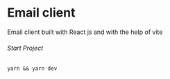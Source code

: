 # Email client
Email client built with React js and with the help of vite 
###### Start Project
`yarn && yarn dev`